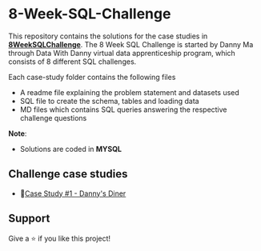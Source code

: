 # 8-Week-SQL-Challenge

This repository contains the solutions for the case studies in **[8WeekSQLChallenge](https://8weeksqlchallenge.com)**.
The 8 Week SQL Challenge is started by Danny Ma through Data With Danny virtual data apprenticeship program, which consists of 8 different SQL challenges.

Each case-study folder contains the following files
- A readme file explaining the problem statement and datasets used
- SQL file to create the schema, tables and loading data
- MD files which contains SQL queries answering the respective challenge questions

**Note**: 
- Solutions are coded in **MYSQL**

## Challenge case studies
* 🍜[Case Study #1 - Danny's Diner](https://github.com/kashyapsahil650/Case_Study_On_SQL/blob/main/Danny's_Diner%20Solution.md)



## Support
Give a ⭐️ if you like this project!
